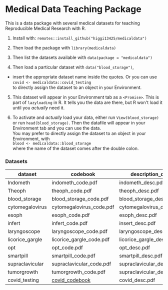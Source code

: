 # Medical Data Teaching Package

This is a data package with several medical datasets for teaching Reproducible Medical Research with R. 

1. Install with: `remotes::install_github("higgi13425/medicaldata")`    

2. Then load the package with `library(medicaldata)`    

3. Then list the datasets available with `data(package = "medicaldata")`    

4. Then load a particular dataset with `data("blood_storage")`, 
- insert the appropriate dataset name inside the quotes. Or you can use <br>
`covid <- medicaldata::covid_testing` <br>
to directly assign the dataset to an object in your Environment.

5. This dataset will appear in your Environment tab as a `<Promise>`. This is part of `lazyloading` in R. It tells you the data are there, but R won't load it until you _actually_ need it.

6. To activate and _actually_ load your data, either run `View(blood_storage)` or run `head(blood_storage)`. Then the datafile will appear in your Environment tab and you can use the data. <br>
You may prefer to directly assign the dataset to an object in your Environment, with <br>
`blood <- medicaldata::blood_storage` <br>
where the name of the dataset comes after the double colon.


### Datasets
| dataset         | codebook                 | description_doc          |
|-----------------|--------------------------|--------------------------|
| Indometh        | indometh_code.pdf        | indometh_desc.pdf        |
| Theoph          | theoph_code.pdf          | theoph_desc.pdf          |
| blood_storage   | blood_storage_code.pdf  | blood_storage_desc.pdf   |
| cytomegalovirus | cytomegalovirus_code.pdf | cytomegalovirus_desc.pdf |
| esoph           | esoph_code.pdf           | esoph_desc.pdf           |
| infert          | infert_code.pdf          | insert_desc.pdf          |
| laryngoscope    | laryngoscope_code.pdf    | laryngoscope_desc.pdf    |
| licorice_gargle | licorice_gargle_code.pdf | licorice_gargle_desc.pdf |
| opt             | opt_code.pdf             | opt_desc.pdf             |
| smartpill       | smartpill_code.pdf       | smartpill_desc.pdf       |
| supraclavicular | supraclavicular_code.pdf | supraclavicular_desc.pdf |
| tumorgrowth     | tumorgrowth_code.pdf     | supraclavicular_desc.pdf |
| covid_testing    | [covid_codebook](https://github.com/higgi13425/medicaldata/blob/master/codebooks/covid_testing_codebook.pdf)     | covid_desc.pdf |
